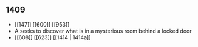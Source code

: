 ## 1409
- [[147]] [[600]] [[953]] 
- A seeks to discover what is in a mysterious room behind a locked door
- [[608]] [[623]] [[1414 | 1414a]] 

